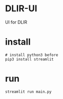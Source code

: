 # DLIR-UI
UI for DLIR

# install

```shell
# install python3 before
pip3 install streamlit
```

# run

```shell
streamlit run main.py
```